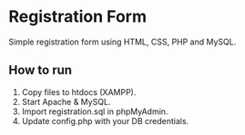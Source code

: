# Registration Form

Simple registration form using HTML, CSS, PHP and MySQL.

## How to run
1. Copy files to htdocs (XAMPP).
2. Start Apache & MySQL.
3. Import registration.sql in phpMyAdmin.
4. Update config.php with your DB credentials.

